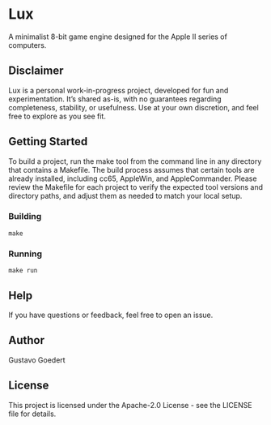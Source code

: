 # Lux

A minimalist 8-bit game engine designed for the Apple II series of computers.

## Disclaimer

Lux is a personal work-in-progress project, developed for fun and experimentation. It’s shared as-is, with no guarantees regarding completeness, stability, or usefulness. Use at your own discretion, and feel free to explore as you see fit.

## Getting Started

To build a project, run the make tool from the command line in any directory that contains a Makefile. The build process assumes that certain tools are already installed, including cc65, AppleWin, and AppleCommander. Please review the Makefile for each project to verify the expected tool versions and directory paths, and adjust them as needed to match your local setup.

### Building

```
make
```

### Running

```
make run
```

## Help

If you have questions or feedback, feel free to open an issue.

## Author

Gustavo Goedert

## License

This project is licensed under the Apache-2.0 License - see the LICENSE file for details.
